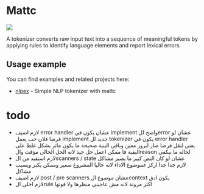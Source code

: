 # Mattc
[![](https://www.jitpack.io/v/a8kj7sea/mattc.svg)](https://www.jitpack.io/#a8kj7sea/mattc)

A tokenizer converts raw input text into a sequence of meaningful tokens by applying rules to identify language elements and report lexical errors.

## Usage example

You can find examples and related projects here:

- [nlpex](https://github.com/a8kj7sea/nlpex) - Simple NLP tokenizer with mattc


# todo

- لازم اضيف error handler عشان يكون في implement واضح للerror عشان لو فرضا فلان حب يعمل implement جديد لل tokenizer يكون في error handler يعني لنقل فرضا صار ايرور معين وباقي البنية صحيحة ما يكون ماثر بشكل غلط على البقية فا ممكن اعمل حل جيد لانه الحل الحالي مؤقت والreason لحاله ما بيكفي
- لازم استفيد من الscanners / state عشان لو كان النص كبير ما يصير مشاكل 
- لازم جدا جدا اركز عموضوع الاداء لانه حاليا المشروع صغير وممكن يكبر ويسبب مشاكل 
- لازم اضيف post / pre scanners عشان موضوع الcontext يكون ادق
- لازم اخلي الrule اكثر مرونة لانه مش عاجبني منظرها ولا قوتها
